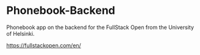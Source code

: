 # Phonebook-Backend
Phonebook app on the backend for the FullStack Open from the University of Helsinki.

https://fullstackopen.com/en/
